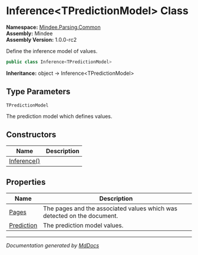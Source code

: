 ﻿<!--  
  <auto-generated>   
    The contents of this file were generated by a tool.  
    Changes to this file may be list if the file is regenerated  
  </auto-generated>   
-->

# Inference\<TPredictionModel\> Class

**Namespace:** [Mindee.Parsing.Common](../index.md)  
**Assembly:** Mindee  
**Assembly Version:** 1.0.0\-rc2

Define the inference model of values.

```csharp
public class Inference<TPredictionModel>
```

**Inheritance:** object → Inference\<TPredictionModel\>

## Type Parameters

`TPredictionModel`

The prediction model which defines values.

## Constructors

| Name                                 | Description |
| ------------------------------------ | ----------- |
| [Inference()](constructors/index.md) |             |

## Properties

| Name                                   | Description                                                             |
| -------------------------------------- | ----------------------------------------------------------------------- |
| [Pages](properties/Pages.md)           | The pages and the associated values which was detected on the document. |
| [Prediction](properties/Prediction.md) | The prediction model values.                                            |

___

*Documentation generated by [MdDocs](https://github.com/ap0llo/mddocs)*
